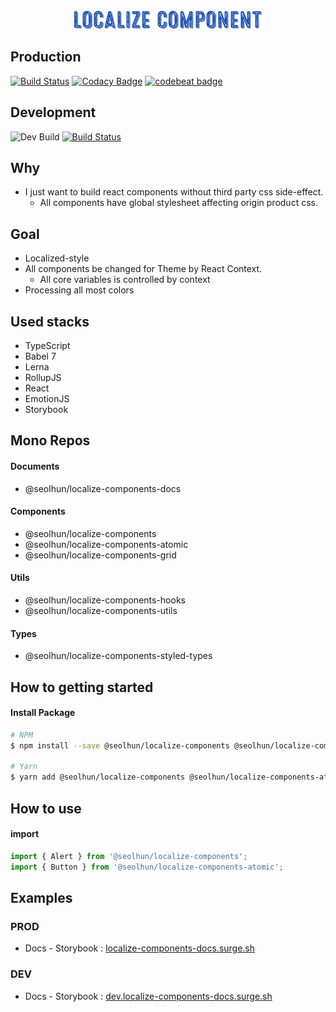 <div style='text-align: center; margin-top: 40px'>
  <img src='./.github/logo.png' />
</div>

## Production

[![Build Status](https://travis-ci.com/Seolhun/localize-components.svg?branch=master)](https://travis-ci.com/Seolhun/localize-components)
[![Codacy Badge](https://api.codacy.com/project/badge/Grade/87c0d9f96fc74d94b60c0c397a6b30c6)](https://www.codacy.com/app/shun10114/localize-components?utm_source=github.com&utm_medium=referral&utm_content=Seolhun/localize-components&utm_campaign=Badge_Grade)
[![codebeat badge](https://codebeat.co/badges/2ab413e3-946a-4719-bb75-07e76851cbba)](https://codebeat.co/projects/github-com-seolhun-localize-components-master)

## Development

![Dev Build](https://github.com/Seolhun/localize-components/workflows/Dev%20Build/badge.svg?branch=develop)
[![Build Status](https://travis-ci.com/Seolhun/localize-components.svg?branch=develop)](https://travis-ci.com/Seolhun/localize-components)

## Why

- I just want to build react components without third party css side-effect.
  - All components have global stylesheet affecting origin product css.

## Goal

- Localized-style
- All components be changed for Theme by React Context.
  - All core variables is controlled by context
- Processing all most colors

## Used stacks

- TypeScript
- Babel 7
- Lerna
- RollupJS
- React
- EmotionJS
- Storybook

## Mono Repos

#### Documents

- @seolhun/localize-components-docs

#### Components

- @seolhun/localize-components
- @seolhun/localize-components-atomic
- @seolhun/localize-components-grid

#### Utils

- @seolhun/localize-components-hooks
- @seolhun/localize-components-utils

#### Types

- @seolhun/localize-components-styled-types

## How to getting started

#### Install Package

```bash
# NPM
$ npm install --save @seolhun/localize-components @seolhun/localize-components-atomic

# Yarn
$ yarn add @seolhun/localize-components @seolhun/localize-components-atomic
```

## How to use

#### import

```js
import { Alert } from '@seolhun/localize-components';
import { Button } from '@seolhun/localize-components-atomic';
```

## Examples

### PROD

- Docs - Storybook : [localize-components-docs.surge.sh](http://localize-components-docs.surge.sh/#/)

### DEV

- Docs - Storybook : [dev.localize-components-docs.surge.sh](http://dev.localize-components-docs.surge.sh/#/)
